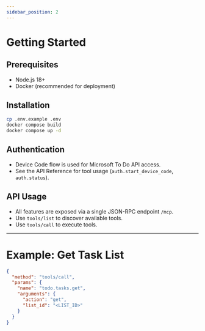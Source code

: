 ```yaml
---
sidebar_position: 2
---
```


# Getting Started

## Prerequisites
- Node.js 18+
- Docker (recommended for deployment)

## Installation

```bash
cp .env.example .env
docker compose build
docker compose up -d
```

## Authentication
- Device Code flow is used for Microsoft To Do API access.
- See the API Reference for tool usage (`auth.start_device_code`, `auth.status`).

## API Usage
- All features are exposed via a single JSON-RPC endpoint `/mcp`.
- Use `tools/list` to discover available tools.
- Use `tools/call` to execute tools.

---

# Example: Get Task List

```json
{
  "method": "tools/call",
  "params": {
    "name": "todo.tasks.get",
    "arguments": {
      "action": "get",
      "list_id": "<LIST_ID>"
    }
  }
}
```
